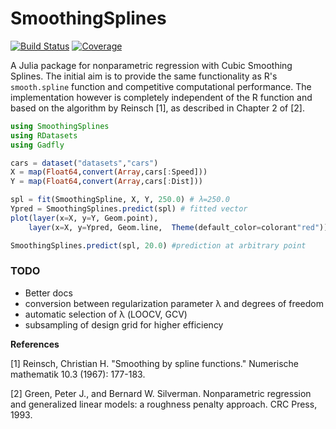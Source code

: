 # SmoothingSplines

[![Build Status](https://github.com/nignatiadis/SmoothingSplines.jl/workflows/CI/badge.svg)](https://github.com/nignatiadis/SmoothingSplines.jl/actions)
[![Coverage](https://codecov.io/gh/nignatiadis/SmoothingSplines.jl/branch/master/graph/badge.svg)](https://codecov.io/gh/nignatiadis/SmoothingSplines.jl)


A Julia package for nonparametric regression with Cubic Smoothing Splines. The initial aim is to provide the same functionality as R's `smooth.spline` function and competitive computational performance. The implementation however is completely independent of the R function and based on the algorithm by Reinsch [1], as described in Chapter 2 of [2].

```julia
using SmoothingSplines
using RDatasets
using Gadfly

cars = dataset("datasets","cars")
X = map(Float64,convert(Array,cars[:Speed]))
Y = map(Float64,convert(Array,cars[:Dist]))

spl = fit(SmoothingSpline, X, Y, 250.0) # λ=250.0
Ypred = SmoothingSplines.predict(spl) # fitted vector
plot(layer(x=X, y=Y, Geom.point),
	layer(x=X, y=Ypred, Geom.line, 	Theme(default_color=colorant"red")))

SmoothingSplines.predict(spl, 20.0) #prediction at arbitrary point
```

### TODO

* Better docs
* conversion between regularization parameter λ and degrees of freedom
* automatic selection of λ (LOOCV, GCV)
* subsampling of design grid for higher efficiency


**References**

[1] Reinsch, Christian H. "Smoothing by spline functions." Numerische mathematik 10.3 (1967): 177-183.

[2] Green, Peter J., and Bernard W. Silverman. Nonparametric regression and generalized linear models: a roughness penalty approach. CRC Press, 1993.
